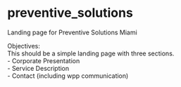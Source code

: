 # preventive_solutions
Landing page for Preventive Solutions Miami

Objectives: <br>
This should be a simple landing page with three sections. <br>
    - Corporate Presentation<br>
    - Service Description<br>
    - Contact (including wpp communication)
